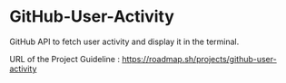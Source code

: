 # GitHub-User-Activity
GitHub API to fetch user activity and display it in the terminal.

URL of the Project Guideline : https://roadmap.sh/projects/github-user-activity

